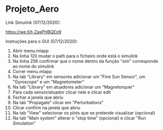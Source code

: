 # Projeto_Aero
 
Link Simulink (07/12/2020):

https://we.tl/t-ZasPHBQEq9

Instruções para o GUI (07/12/2020):

1. Abrir menu.mlapp
2. Na linha 120 mudar o path para o ficheiro onde está o simulink
3. Na linha 256 confirmar que o nome dentro da função "sim" corresponde ao nome do simulink
4. Correr menu.mlapp
5. Na tab "Library" em sensores adicionar um "Fine Sun Sensor", um "Gyroscope" e um "Magnetometer"
6. Na tab "Library" em atuadores adicionar um "Magnetorquer"
7. Para cada sensor/atuador clicar nele e clicar edit
8. Fechar a janela que abriu
9. Na tab "Propagate" clicar em "Perturbations"
10. Clicar confirm na janela que abriu
11. Na tab "View" selecionar os plots que se pretende visualizar (opcional)
12. Na tab "Main system" alterar o "stop time" (opcional) e clicar "Run Simulation"
